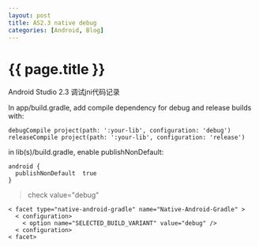 ```yaml
---
layout: post
title: AS2.3 native debug
categories: [Android, Blog]
---
```


{{ page.title }}
================
Android Studio 2.3 调试jni代码记录

In app/build.gradle, add compile dependency for debug and release builds with:

	debugCompile project(path: ':your-lib', configuration: 'debug')
	releaseCompile project(path: ':your-lib', configuration: 'release')

in lib(s)/build.gradle, enable publishNonDefault:

	android {
	  publishNonDefault  true
	}

> check value="debug"

	< facet type="native-android-gradle" name="Native-Android-Gradle" >
	  < configuration>
		< option name="SELECTED_BUILD_VARIANT" value="debug" />
	  < configuration>
	< facet>
